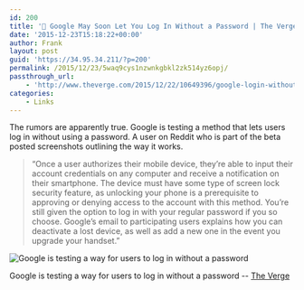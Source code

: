 ```yaml
---
id: 200
title: '🔗 Google May Soon Let You Log In Without a Password | The Verge'
date: '2015-12-23T15:18:22+00:00'
author: Frank
layout: post
guid: 'https://34.95.34.211/?p=200'
permalink: /2015/12/23/5waq9cys1nzwnkgbkl2zk514yz6opj/
passthrough_url:
    - 'http://www.theverge.com/2015/12/22/10649396/google-login-without-password-mobile-security'
categories:
    - Links
---
```


The rumors are apparently true. Google is testing a method that lets users log in without using a password. A user on Reddit who is part of the beta posted screenshots outlining the way it works.

>	“Once a user authorizes their mobile device, they’re able to input 
>	their account credentials on any computer and receive a notification 
>	on their smartphone. The device must have some type of screen lock 
>	security feature, as unlocking your phone is a prerequisite to approving 
>	or denying access to the account with this method. You’re still given 
>	the option to log in with your regular password if you so choose. 
>	Google’s email to participating users explains how you can deactivate 
>	a lost device, as well as add a new one in the event you upgrade 
>	your handset.”

![Google is testing a way for users to log in without a password]({{site.url}}{{site.baseurl}}/assets/images/2015/12/image-asset-1.png)

Google is testing a way for users to log in without a password -- [The Verge](http://www.theverge.com/2015/12/22/10649396/google-login-without-password-mobile-security)